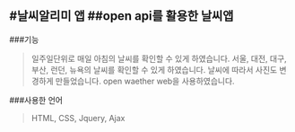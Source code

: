 #날씨알리미 앱
##open api를 활용한 날씨앱
----------------------------------------------------------------------------------------------------
###기능
>일주일단위로 매일 아침의 날씨를 확인할 수 있게 하였습니다.
>서울, 대전, 대구, 부산, 런던, 뉴욕의 날씨를 확인할 수 있게 하였습니다.
>날씨에 따라서 사진도 변경하게 만들었습니다. 
>open waether web을 사용하였습니다. 

###사용한 언어
>HTML, CSS, Jquery, Ajax



